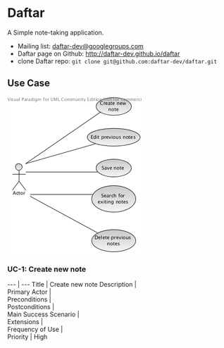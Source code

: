 Daftar
======

A Simple note-taking application.

* Mailing list: daftar-dev@googlegroups.com
* Daftar page on Github: http://daftar-dev.github.io/daftar
* clone Daftar repo: `git clone git@github.com:daftar-dev/daftar.git`

## Use Case
![UseCaseDiagram](usecase.png)

### UC-1: Create new note

--- | --- 
Title | Create new note 
Description |  
Primary Actor |     
Preconditions |        
Postconditions |    
Main Success Scenario |           
Extensions |     
Frequency of Use |     
Priority  | High 
